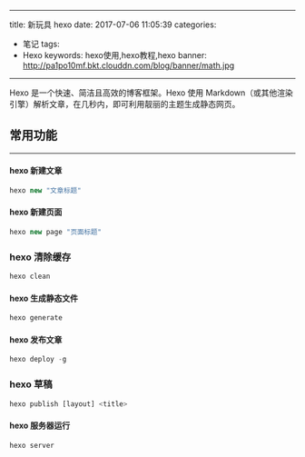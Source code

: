 
---
title: 新玩具 hexo
date: 2017-07-06 11:05:39
categories:
- 笔记
tags: 
- Hexo
keywords: hexo使用,hexo教程,hexo
banner: http://pa1po10mf.bkt.clouddn.com/blog/banner/math.jpg
---
Hexo 是一个快速、简洁且高效的博客框架。Hexo 使用 Markdown（或其他渲染引擎）解析文章，在几秒内，即可利用靓丽的主题生成静态网页。
<!-- more -->
## 常用功能
---
#### hexo 新建文章
```js
hexo new "文章标题"
```
#### hexo 新建页面
```js
hexo new page "页面标题"
```
### hexo 清除缓存
```js
hexo clean
```

#### hexo 生成静态文件
```js
hexo generate
```

#### hexo 发布文章
```js
hexo deploy -g
```

### hexo 草稿
```js
hexo publish [layout] <title>
```

#### hexo 服务器运行
```js
hexo server
```